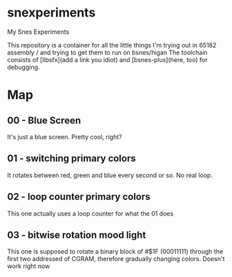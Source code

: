 # snexperiments
My Snes Experiments

This repository is a container for all the little things I'm trying out in 65182 assembly / and trying to get them to run on bsnes/higan
The toolchain consists of [libsfx](add a link you idiot) and [bsnes-plus](here, too) for debugging.

# Map
## 00 - Blue Screen
It's just a blue screen. Pretty cool, right?
## 01 - switching primary colors
It rotates between red, green and blue every second or so. No real loop.
## 02 - loop counter primary colors
This one actually uses a loop counter for what the 01 does
## 03 - bitwise rotation mood light
This one is supposed to rotate a binary block of #$1F (00011111) through the first two addressed of CGRAM, therefore gradually changing colors. Doesn't work right now
